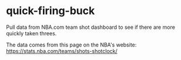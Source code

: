 # quick-firing-buck
Pull data from NBA.com team shot dashboard to see if there are more quickly taken threes.

The data comes from this page on the NBA's website: https://stats.nba.com/teams/shots-shotclock/
